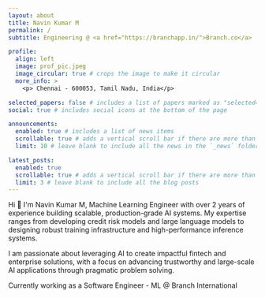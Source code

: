 ```yaml
---
layout: about
title: Navin Kumar M
permalink: /
subtitle: Engineering @ <a href="https://branchapp.in/">Branch.co</a>

profile:
  align: left
  image: prof_pic.jpeg
  image_circular: true # crops the image to make it circular
  more_info: >
    <p> Chennai - 600053, Tamil Nadu, India</p>

selected_papers: false # includes a list of papers marked as "selected={true}"
social: true # includes social icons at the bottom of the page

announcements:
  enabled: true # includes a list of news items
  scrollable: true # adds a vertical scroll bar if there are more than 3 news items
  limit: 10 # leave blank to include all the news in the `_news` folder

latest_posts:
  enabled: true
  scrollable: true # adds a vertical scroll bar if there are more than 3 new posts items
  limit: 3 # leave blank to include all the blog posts
---
```


Hi 👋 I'm Navin Kumar M, Machine Learning Engineer with over 2 years of experience building scalable, production-grade AI systems. My expertise ranges from developing credit risk models and large language models to designing robust training infrastructure and high-performance inference systems.

I am passionate about leveraging AI to create impactful fintech and enterprise solutions, with a focus on advancing trustworthy and large-scale AI applications through pragmatic problem solving.

Currently working as a Software Engineer - ML @ Branch International
